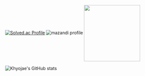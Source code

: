 
[![Solved.ac Profile](http://mazassumnida.wtf/api/v2/generate_badge?boj=gywo1l)](https://solved.ac/gywo1l/)
![mazandi profile](http://mazandi.herokuapp.com/api?handle=gywo1l&theme=warm)
<a href="https://github.com/Khyojae"><img align="center" style="height:180px" src="https://github-readme-stats.vercel.app/api/top-langs/?username=Khyojae&layout=compact&theme=nord&hide_border=true" /></a> 

![Khyojae's GitHub stats](https://github-readme-stats.vercel.app/api?username=Khyojae&show_icons=true&theme=radical)



